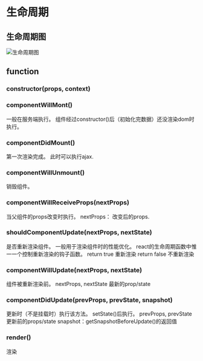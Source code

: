 # 生命周期
## 生命周期图

![生命周期图]()

## function

### constructor(props, context)

### componentWillMont()

一般在服务端执行。
组件经过constructor()后（初始化完数据）还没渲染dom时执行。

### componentDidMount()

第一次渲染完成。
此时可以执行ajax.

### componentWillUnmount()

销毁组件。

### componentWillReceiveProps(nextProps)

当父组件的props改变时执行。
nextProps： 改变后的props.

### shouldComponentUpdate(nextProps, nextState)

是否重新渲染组件。
一般用于渲染组件时的性能优化。
react的生命周期函数中惟一一个控制重新渲染的钩子函数。
return true    重新渲染
return false 不重新渲染

### componentWillUpdate(nextProps, nextState)

组件被重新渲染前。
nextProps, nextState 最新的prop/state

### componentDidUpdate(prevProps, prevState, snapshot)

更新时（不是挂载时）执行该方法。
setState()后执行。
prevProps, prevState 更新前的props/state
snapshot：getSnapshotBeforeUpdate()的返回值

### render()

渲染
